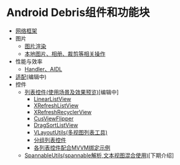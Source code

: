 # Android Debris组件和功能块
* [网络框架](/docs/net/README.md)
* 图片
    * [图片渲染](/docs/img/README.md)
    * [本地图片、相册、裁剪等相关操作](/docs/img/operation.md)
* 性能与效率
    * [Handler、AIDL](/docs/interaction/README.md)
* [适配](/docs/adapter/README.md)(编辑中)
* 控件
    * [列表控件(使用场景及效果预览)]()[编辑中]
        * [LinearListView]()
        * [XRefreshListView]()
        * [XRefreshRecyclerView]()
        * [CusViewFlipper]()
        * [DragSortListView]()
        * [VLayoutUtils(多视图列表工具)]()
        * [分组列表控件]()
        * [各列表控件配合MVVM绑定示例]()
    * [SpannableUtils(spannable解析,文本视图混合使用)]()[下期介绍]